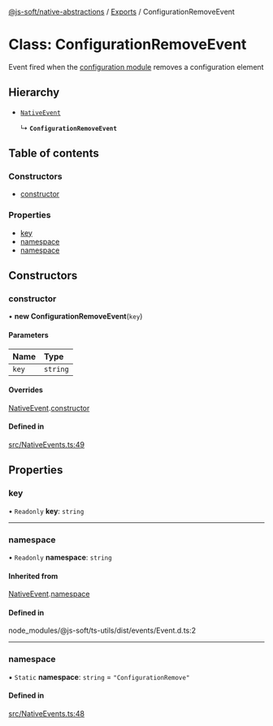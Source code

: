 [@js-soft/native-abstractions](../README.md) / [Exports](../modules.md) / ConfigurationRemoveEvent

# Class: ConfigurationRemoveEvent

Event fired when the [configuration module](./INativeConfigAccess.md) removes a configuration element

## Hierarchy

- [`NativeEvent`](NativeEvent.md)

  ↳ **`ConfigurationRemoveEvent`**

## Table of contents

### Constructors

- [constructor](ConfigurationRemoveEvent.md#constructor)

### Properties

- [key](ConfigurationRemoveEvent.md#key)
- [namespace](ConfigurationRemoveEvent.md#namespace)
- [namespace](ConfigurationRemoveEvent.md#namespace)

## Constructors

### constructor

• **new ConfigurationRemoveEvent**(`key`)

#### Parameters

| Name | Type |
| :------ | :------ |
| `key` | `string` |

#### Overrides

[NativeEvent](NativeEvent.md).[constructor](NativeEvent.md#constructor)

#### Defined in

[src/NativeEvents.ts:49](https://github.com/js-soft/ts-native-access/blob/2235f5c/packages/abstractions/src/NativeEvents.ts#L49)

## Properties

### key

• `Readonly` **key**: `string`

___

### namespace

• `Readonly` **namespace**: `string`

#### Inherited from

[NativeEvent](NativeEvent.md).[namespace](NativeEvent.md#namespace)

#### Defined in

node_modules/@js-soft/ts-utils/dist/events/Event.d.ts:2

___

### namespace

▪ `Static` **namespace**: `string` = `"ConfigurationRemove"`

#### Defined in

[src/NativeEvents.ts:48](https://github.com/js-soft/ts-native-access/blob/2235f5c/packages/abstractions/src/NativeEvents.ts#L48)
